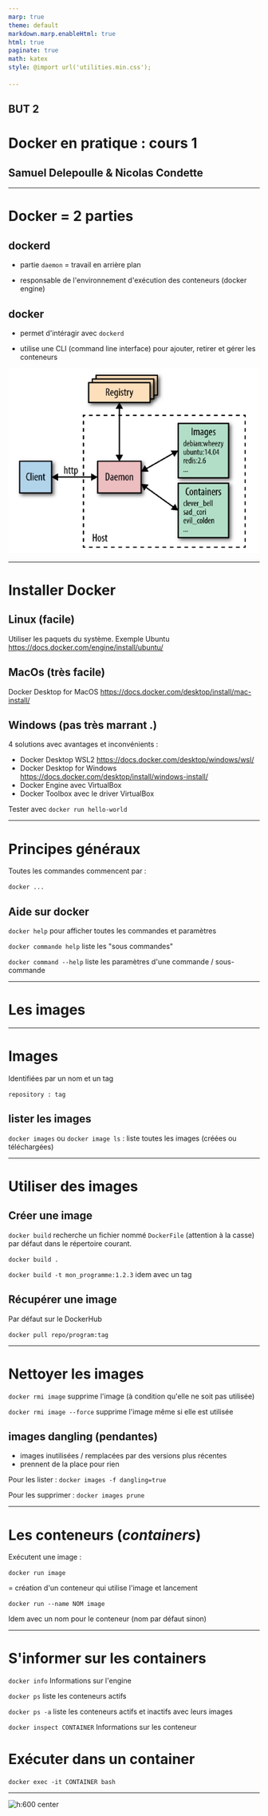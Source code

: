 ```yaml
---
marp: true
theme: default
markdown.marp.enableHtml: true
html: true
paginate: true
math: katex
style: @import url('utilities.min.css');

---
```




<!-- commentaire 

<div class="grid grid-cols-2 gap-4">
<div>

</div>
<div>

</div>
</div>

⇒ ∃ ≠ ≈ ⚠️


-->



## BUT 2

# Docker en pratique : cours 1 



## Samuel Delepoulle & Nicolas Condette


---

# Docker = 2 parties

<div class="grid grid-cols-2 gap-4">
<div>

## dockerd

- partie ``daemon`` = travail en arrière plan

- responsable de l'environnement d'exécution des conteneurs (docker engine)

## docker

- permet d'intéragir avec ``dockerd``

- utilise une CLI (command line interface) pour ajouter, retirer et gérer les conteneurs

</div>
<div>


![h:400 center](./images/archi1.png)

</div>
</div>


---
<style scoped>
section {

  font-size: 22px;
  

}
</style>


# Installer Docker

<div class="grid grid-cols-2 gap-4">
<div>

## Linux (facile)

Utiliser les paquets du système. Exemple Ubuntu  
https://docs.docker.com/engine/install/ubuntu/

## MacOs (très facile)

Docker Desktop for MacOS
https://docs.docker.com/desktop/install/mac-install/
</div>
<div>

## Windows (pas très marrant .)
4 solutions avec avantages et inconvénients :

- Docker Desktop WSL2 https://docs.docker.com/desktop/windows/wsl/
- Docker Desktop for Windows https://docs.docker.com/desktop/install/windows-install/
- Docker Engine avec VirtualBox
- Docker Toolbox avec le driver VirtualBox
</div>
</div>


Tester avec ``docker run hello-world``


---

# Principes généraux

Toutes les commandes commencent par : 

``
docker ...
``

## Aide sur docker 

``docker help`` pour afficher toutes les commandes et paramètres

``docker commande help`` liste les "sous commandes"

``docker command --help`` liste les paramètres d'une commande / sous-commande

---

# Les images

---


# Images

Identifiées par un nom et un tag 

```repository : tag```

## lister les images

``docker images`` ou ``docker image ls`` : liste toutes les images (créées ou téléchargées)

---

# Utiliser des images



## Créer une image 

``docker build`` recherche un fichier nommé ``DockerFile`` (attention à la casse) par défaut dans le répertoire courant.

``docker build .``

``docker build -t mon_programme:1.2.3`` idem avec un tag

## Récupérer une image

Par défaut sur le DockerHub

``docker pull repo/program:tag``

--- 

# Nettoyer les images


``docker rmi image`` supprime l'image (à condition qu'elle ne soit pas utilisée)

``docker rmi image --force`` supprime l'image même si elle est utilisée

## images dangling (pendantes)

- images inutilisées / remplacées par des versions plus récentes
- prennent de la place pour rien

Pour les lister : 
``docker images -f dangling=true``

Pour les supprimer :
``docker images prune``

---

# Les conteneurs (*containers*)

Exécutent une image :

``docker run image``

= création d'un conteneur qui utilise l'image et lancement

``docker run --name NOM image``

Idem avec un nom pour le conteneur (nom par défaut sinon)

--- 

# S'informer sur les containers

``docker info``
Informations sur l'engine

``docker ps``
liste les conteneurs actifs

``docker ps -a``
liste les conteneurs actifs et inactifs avec leurs images

``docker inspect CONTAINER``
Informations sur les conteneur

# Exécuter dans un container

``docker exec -it CONTAINER bash``

---

![h:600 center](./images/docker-architecture.png)


<!-- commentaire

# Docker-compose, c'est quoi ?

- gestion de docker en CLI
    - nombreux paramètres pour lancer les containers
    - erreurs 
    - difficile de mémoriser tous les arguments
- ``docker-compose`` permet de regrouper tout l'environnement d'exécution dans un fichier = ``docker-compose.yml``  
- installation (voir <https://docs.docker.com/compose/install/>)
    - installé avec Docker Desktop (windows/mac/linux) ;
    - CLI seul : doit être installé à part (plugin de Docker ou programme indépendant).
- tutoriel sur : <https://docs.docker.com/compose/gettingstarted/>    

-->